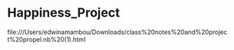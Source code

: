 # Happiness_Project
file:///Users/edwinamambou/Downloads/class%20notes%20and%20project%20propel.nb%20(1).html
